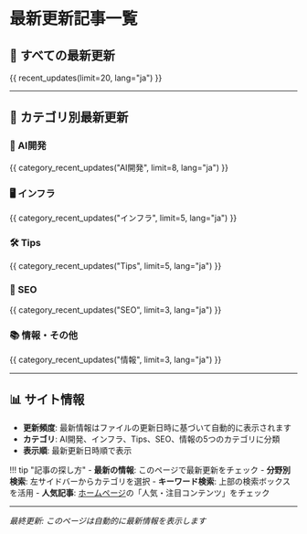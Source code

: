 # 最新更新記事一覧

<style>
/* 最新更新記事スタイル */
.recent-updates {
  display: grid !important;
  gap: 0.8rem !important;
  margin: 1.5rem 0 !important;
}

.update-item {
  background: var(--md-default-bg-color) !important;
  border: 1px solid var(--md-default-fg-color--lightest) !important;
  border-radius: 8px !important;
  padding: 1rem !important;
  transition: transform 0.2s ease, box-shadow 0.2s ease !important;
}

.update-item:hover {
  transform: translateY(-1px) !important;
  box-shadow: 0 4px 8px rgba(0,0,0,0.1) !important;
}

.update-header {
  display: flex !important;
  justify-content: space-between !important;
  align-items: flex-start !important;
  gap: 1rem !important;
  margin-bottom: 0.5rem !important;
}

.update-header h4 {
  margin: 0 !important;
  font-size: 1.1rem !important;
  line-height: 1.4 !important;
}

.update-header h4 a {
  color: var(--md-primary-fg-color) !important;
  text-decoration: none !important;
}

.update-header h4 a:hover {
  text-decoration: underline !important;
}

.update-badge {
  background: var(--md-primary-fg-color--light) !important;
  color: white !important;
  padding: 0.2rem 0.6rem !important;
  border-radius: 12px !important;
  font-size: 0.8rem !important;
  font-weight: 500 !important;
  white-space: nowrap !important;
  flex-shrink: 0 !important;
}

.update-meta {
  font-size: 0.85rem !important;
  color: var(--md-default-fg-color--light) !important;
}

.category-section {
  margin: 2rem 0 !important;
  border: 1px solid var(--md-default-fg-color--lightest) !important;
  border-radius: 12px !important;
  padding: 1.5rem !important;
}

.category-section h2 {
  margin-top: 0 !important;
  color: var(--md-primary-fg-color) !important;
  border-bottom: 2px solid var(--md-primary-fg-color) !important;
  padding-bottom: 0.5rem !important;
}

@media (max-width: 768px) {
  .update-header {
    flex-direction: column !important;
    gap: 0.5rem !important;
  }
  
  .update-badge {
    align-self: flex-start !important;
  }
}
</style>

## 📝 すべての最新更新

{{ recent_updates(limit=20, lang="ja") }}

---

## 📂 カテゴリ別最新更新

### 🤖 AI開発

{{ category_recent_updates("AI開発", limit=8, lang="ja") }}

### 🖥️ インフラ

{{ category_recent_updates("インフラ", limit=5, lang="ja") }}

### 🛠️ Tips

{{ category_recent_updates("Tips", limit=5, lang="ja") }}

### 🚀 SEO

{{ category_recent_updates("SEO", limit=3, lang="ja") }}

### 📚 情報・その他

{{ category_recent_updates("情報", limit=3, lang="ja") }}

---

## 📊 サイト情報

- **更新頻度**: 最新情報はファイルの更新日時に基づいて自動的に表示されます
- **カテゴリ**: AI開発、インフラ、Tips、SEO、情報の5つのカテゴリに分類
- **表示順**: 最新更新日時順で表示

!!! tip "記事の探し方"
    - **最新の情報**: このページで最新更新をチェック
    - **分野別検索**: 左サイドバーからカテゴリを選択
    - **キーワード検索**: 上部の検索ボックスを活用
    - **人気記事**: [ホームページ](./index.md)の「人気・注目コンテンツ」をチェック

---

*最終更新: このページは自動的に最新情報を表示します*